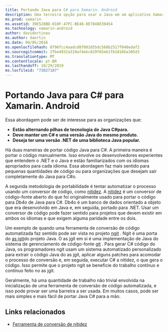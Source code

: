 ```yaml
---
title: Portando Java para C# para Xamarin. Android
description: Uma terceira opção para usar o Java em um aplicativo Xamarin. Android é portar o código-fonte C#Java para.
ms.prod: xamarin
ms.assetid: 39E528BD-010F-47FC-BE48-8E7848E30454
ms.technology: xamarin-android
author: davidortinau
ms.author: daortin
ms.date: 04/05/2016
ms.openlocfilehash: 8f96fcc4aadcd8f082d55dc568b2517f048edaf2
ms.sourcegitcommit: 2fbe4932a319af4ebc829f65eb1fb1816ba305d3
ms.translationtype: MT
ms.contentlocale: pt-BR
ms.lasthandoff: 10/29/2019
ms.locfileid: "73027187"
---
```

# <a name="porting-java-to-c-for-xamarinandroid"></a>Portando Java para C# para Xamarin. Android

Essa abordagem pode ser de interesse para as organizações que:

- **Estão alternando pilhas de tecnologia de Java C#para.**
- **Deve manter um C# e uma versão Java do mesmo produto.**
- **Deseja ter uma versão .NET de uma biblioteca Java popular.**

Há duas maneiras de portar código Java para C#. A primeira maneira é portar o código manualmente. Isso envolve os desenvolvedores experientes que entendem o .NET e o Java e estão familiarizados com os idiomas apropriados para cada idioma. Essa abordagem faz mais sentido para pequenas quantidades de código ou para organizações que desejam sair completamente do Java para C#o.

A segunda metodologia de portabilidade é tentar automatizar o processo usando um conversor de código, como [nitidez](https://github.com/mono/sharpen). A [nitidez](https://github.com/mono/sharpen) é um conversor de código-fonte aberto do que foi originalmente usado para portar o código para *Db4o* de Java para C#. Db4o é um banco de dados orientado a objeto que era desenvolvido em Java e, em seguida, portado para .NET. Usar um conversor de código pode fazer sentido para projetos que devem existir em ambos os idiomas e que exigem alguma paridade entre os dois.

Um exemplo de quando uma ferramenta de conversão de código automatizada faz sentido pode ser vista no projeto [ngit](https://github.com/mono/ngit) .
Ngit é uma porta do [as jgit](https://eclipse.org/)do projeto Java.
O as jgit em si é uma implementação de Java do sistema de gerenciamento de código-fonte [git](https://git-scm.com/) . Para gerar C# código do Java, os programadores ngit usam um sistema automatizado personalizado para extrair o código Java do as jgit, aplicar alguns patches para acomodar o processo de conversão e, em seguida, executar C# a nitidez, o que gera o código. Isso permite que o projeto ngit se beneficie do trabalho contínuo e contínuo feito no as jgit.

Geralmente, há uma quantidade de trabalho não trivial envolvida na inicialização de uma ferramenta de conversão de código automatizada, e isso pode provar ser uma barreira a ser usada. Em muitos casos, pode ser mais simples e mais fácil de portar Java C# para a mão.

## <a name="related-links"></a>Links relacionados

- [Ferramenta de conversão de nitidez](https://github.com/mono/sharpen)
